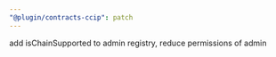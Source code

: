 ```yaml
---
"@plugin/contracts-ccip": patch
---
```


add isChainSupported to admin registry, reduce permissions of admin
